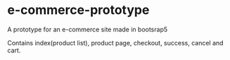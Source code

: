 # e-commerce-prototype
A prototype for an e-commerce site made in bootsrap5

Contains index(product list), product page, checkout, success, cancel and cart.
